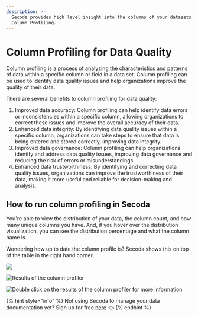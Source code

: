 ```yaml
---
description: >-
  Secoda provides high level insight into the columns of your datasets with
  Column Profiling.
---
```


# Column Profiling for Data Quality

Column profiling is a process of analyzing the characteristics and patterns of data within a specific column or field in a data set. Column profiling can be used to identify data quality issues and help organizations improve the quality of their data.

There are several benefits to column profiling for data quality:

1. Improved data accuracy: Column profiling can help identify data errors or inconsistencies within a specific column, allowing organizations to correct these issues and improve the overall accuracy of their data.
2. Enhanced data integrity: By identifying data quality issues within a specific column, organizations can take steps to ensure that data is being entered and stored correctly, improving data integrity.
3. Improved data governance: Column profiling can help organizations identify and address data quality issues, improving data governance and reducing the risk of errors or misunderstandings.
4. Enhanced data trustworthiness: By identifying and correcting data quality issues, organizations can improve the trustworthiness of their data, making it more useful and reliable for decision-making and analysis.

## **How to run column profiling in Secoda** <a href="#h_3a4bfd6458" id="h_3a4bfd6458"></a>

You're able to view the distribution of your data, the column count, and how many unique columns you have. And, if you hover over the distribution visualization, you can see the distribution percentage and what the column name is.&#x20;

Wondering how up to date the column profile is? Secoda shows this on top of the table in the right hand corner.&#x20;

![](<https://secoda-public-media-assets.s3.amazonaws.com/Group 824 (1).png>)

![Results of the column profiler](<https://secoda-public-media-assets.s3.amazonaws.com/Screen Shot 2022-08-10 at 10.38.38 AM.png>)

![Double click on the results of the column profiler for more information](<https://secoda-public-media-assets.s3.amazonaws.com/Screen Shot 2022-08-10 at 10.38.45 AM.png>)

{% hint style="info" %}
Not using Secoda to manage your data documentation yet? Sign up for free [here](http://app.secoda.co/) 👈
{% endhint %}
